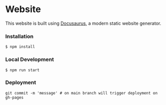 # Website

This website is built using [Docusaurus](https://docusaurus.io/), a modern static website generator.

### Installation

```
$ npm install
```

### Local Development

```
$ npm run start
```

### Deployment

```
git commit -m 'message' # on main branch will trigger deployment on gh-pages
```

